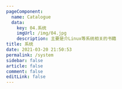 ```yaml
---
pageComponent:
  name: Catalogue
  data:
    key: 04.系统
    imgUrl: /img/04.jpg
    description: 主要是介Linux等系统相关的书籍
title: 系统
date: 2021-03-20 21:50:53
permalink: /system
sidebar: false
article: false
comment: false
editLink: false
---
```



